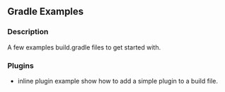 ## Gradle Examples

### Description
A few examples build.gradle files to get started with.

### Plugins
* inline plugin example show how to add a simple plugin to a build file.


